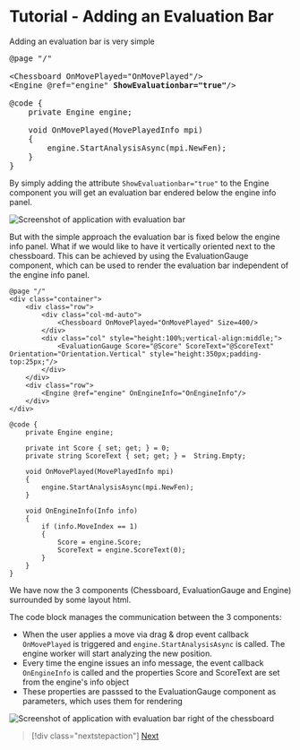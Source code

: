 # Tutorial - Adding an Evaluation Bar

Adding an evaluation bar is very simple
<pre>
@page "/"

&lt;Chessboard OnMovePlayed="OnMovePlayed"/&gt;
&lt;Engine @ref="engine" <strong>ShowEvaluationbar="true"</strong>/&gt;

@code {
    private Engine engine;

    void OnMovePlayed(MovePlayedInfo mpi)
    {
        engine.StartAnalysisAsync(mpi.NewFen);
    }
}
</pre>

By simply adding the attribute `ShowEvaluationbar="true"` to the Engine component you will get an 
evaluation bar endered below the engine info panel.

![Screenshot of application with evaluation bar](../articles/img/tutorial_1_3a.png) 

But with the simple approach the evaluation bar is fixed below the engine info panel. What if we would like 
to have it vertically oriented next to the chessboard. This can be achieved by using the EvaluationGauge 
component, which can be used to render the evaluation bar independent of the engine info panel.

    @page "/"
    <div class="container">
        <div class="row">
            <div class="col-md-auto">
                <Chessboard OnMovePlayed="OnMovePlayed" Size=400/>
            </div>
            <div class="col" style="height:100%;vertical-align:middle;">
                <EvaluationGauge Score="@Score" ScoreText="@ScoreText" Orientation="Orientation.Vertical" style="height:350px;padding-top:25px;"/>
            </div>
        </div>
        <div class="row">
            <Engine @ref="engine" OnEngineInfo="OnEngineInfo"/>
        </div>
    </div>

    @code {
        private Engine engine;

        private int Score { set; get; } = 0;
        private string ScoreText { set; get; } =  String.Empty;

        void OnMovePlayed(MovePlayedInfo mpi)
        {
            engine.StartAnalysisAsync(mpi.NewFen);
        }

        void OnEngineInfo(Info info)
        {
            if (info.MoveIndex == 1)
            {
                Score = engine.Score;
                ScoreText = engine.ScoreText(0);
            }
        }
    }

We have now the 3 components (Chessboard, EvaluationGauge and Engine) surrounded by some layout html.

The code block manages the communication between the 3 components:

* When the user applies a move via drag & drop event callback `OnMovePlayed` is triggered and `engine.StartAnalysisAsync` is called. 
  The engine worker will start analyzing the new position.
* Every time the engine issues an info message, the event callback `OnEngineInfo` is called and the properties Score and ScoreText are 
  set from the engine's info object
* These properties are passsed to the EvaluationGauge component as parameters, which uses them for rendering

![Screenshot of application with evaluation bar right of the chessboard](../articles/img/tutorial_1_3b.png) 

> [!div class="nextstepaction"]
> [Next](tutorial_1_4.md)
